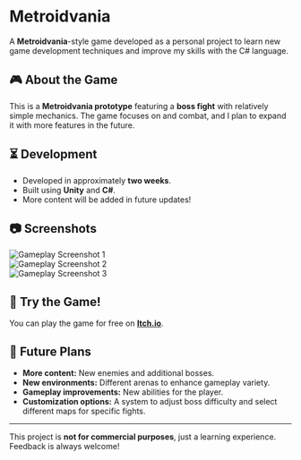 # Metroidvania  

A **Metroidvania**-style game developed as a personal project to learn new game development techniques and improve my skills with the C# language.  

## 🎮 About the Game  
This is a **Metroidvania prototype** featuring a **boss fight** with relatively simple mechanics. The game focuses on and combat, and I plan to expand it with more features in the future.  

## ⏳ Development  
- Developed in approximately **two weeks**.  
- Built using **Unity** and **C#**.  
- More content will be added in future updates!  

## 📷 Screenshots  
![Gameplay Screenshot 1](https://github.com/user-attachments/assets/95fee911-a85c-4e40-ab9c-f8da4895cfda)  
![Gameplay Screenshot 2](https://github.com/user-attachments/assets/0fecf908-8715-45e1-8131-038c6d3a21eb)  
![Gameplay Screenshot 3](https://github.com/user-attachments/assets/d8632844-49f9-426a-a876-d4a0019ddda9)  

## 🚀 Try the Game!  
You can play the game for free on **[Itch.io](https://kenzyps.itch.io/metroidvania-bossfight)**.  

## 🔧 Future Plans  
- **More content:** New enemies and additional bosses.  
- **New environments:** Different arenas to enhance gameplay variety.  
- **Gameplay improvements:** New abilities for the player.  
- **Customization options:** A system to adjust boss difficulty and select different maps for specific fights.  

---  
This project is **not for commercial purposes**, just a learning experience. Feedback is always welcome!  
